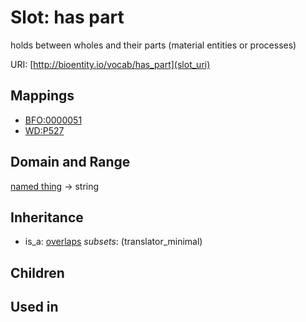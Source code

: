 # Slot: has part


holds between wholes and their parts (material entities or processes)

URI: [http://bioentity.io/vocab/has_part](slot_uri)
## Mappings

 * [BFO:0000051](http://purl.obolibrary.org/obo/BFO_0000051)
 * [WD:P527](http://purl.obolibrary.org/obo/WD_P527)
## Domain and Range

[named thing](NamedThing.md) -> string
## Inheritance

 *  is_a: [overlaps](overlaps.md) *subsets*: (translator_minimal)
## Children

## Used in


